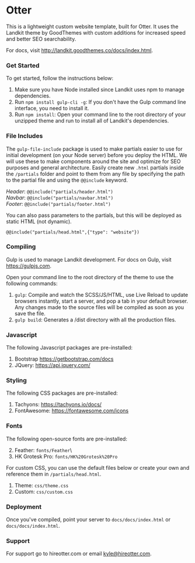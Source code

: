 # Otter #

This is a lightweight custom website template, built for Otter. It uses the Landkit theme by GoodThemes with custom additions for increased speed and better SEO searchability.

For docs, visit http://landkit.goodthemes.co/docs/index.html.

### Get Started ###

To get started, follow the instructions below:

1. Make sure you have Node installed since Landkit uses npm to manage dependencies.
3. Run `npm install gulp-cli -g`: If you don't have the Gulp command line interface, you need to install it.
4. Run `npm install`: Open your command line to the root directory of your unzipped theme and run to install all of Landkit's dependencies.

### File Includes ###

The `gulp-file-include` package is used to make partials easier to use for initial development (on your Node server) before you deploy the HTML. We will use these to make components around the site and optimize for SEO purposes and general architecture. Easily create new `.html` partials inside the `/partials` folder and point to them from any file by specifying the path to the partial file and using the `@@include` keyword.

*Header*: `@@include("partials/header.html")`\
*Navbar*: `@@include("partials/navbar.html")`\
*Footer*: `@@include("partials/footer.html")`

You can also pass parameters to the partials, but this will be deployed as static HTML (not dynamic).

`@@include("partials/head.html",{"type": "website"})`

### Compiling ###

Gulp is used to manage Landkit development. For docs on Gulp, visit https://gulpjs.com.

Open your command line to the root directory of the theme to use the following commands:

1. `gulp`: Compile and watch the SCSS/JS/HTML, use Live Reload to update browsers instantly, start a server, and pop a tab in your default browser. Any changes made to the source files will be compiled as soon as you save the file.
2. `gulp build`: Generates a /dist directory with all the production files.

### Javascript ###

The following Javascript packages are pre-installed:

1. Bootstrap https://getbootstrap.com/docs
2. JQuery: https://api.jquery.com/

### Styling ###

The following CSS packages are pre-installed:

1. Tachyons: https://tachyons.io/docs/
2. FontAwesome: https://fontawesome.com/icons

### Fonts ###

The following open-source fonts are pre-installed:

2. Feather: `fonts/Feather`\
2. HK Grotesk Pro: `fonts/HK%20Grotesk%20Pro`

For custom CSS, you can use the default files below or create your own and reference them in `/partials/head.html`.

1. Theme: `css/theme.css`
2. Custom: `css/custom.css`

### Deployment ###

Once you've compiled, point your server to `docs/docs/index.html` or `docs/docs/index.html`.

### Support ###

For support go to hireotter.com or email kyle@hireotter.com.